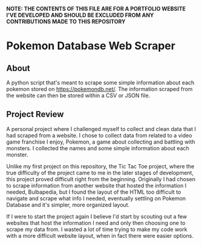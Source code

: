 **NOTE: THE CONTENTS OF THIS FILE ARE FOR A PORTFOLIO WEBSITE I'VE DEVELOPED AND SHOULD BE EXCLUDED FROM ANY CONTRIBUTIONS MADE TO THIS REPOSITORY**

# Pokemon Database Web Scraper
## About
A python script that's meant to scrape some simple information about each pokemon stored on https://pokemondb.net/. The information scraped from the website 
can then be stored within a CSV or JSON file. 

## Project Review
A personal project where I challenged myself to collect and clean data that I had scraped from a website. I chose to collect data from related to a 
video game franchise I enjoy, Pokemon, a game about collecting and battling with monsters. I collected the names and some simple information about 
each monster. 

Unlike my first project on this repository, the Tic Tac Toe project, where the true difficulty of the project came to me in the later stages of development, 
this project proved difficult right from the beginning. Originally I had chosen to scrape information from another website that hosted the information I needed, 
Bulbapedia, but I found the layout of the HTML too difficult to navigate and scrape what info I needed, eventually settling on Pokemon Database and it's simpler, 
more organized layout. 

If I were to start the project again I believe I'd start by scouting out a few websites that host the information I need and only then choosing one to scrape my data from. 
I wasted a lot of time trying to make my code work with a more difficult website layout, when in fact there were easier options. 

